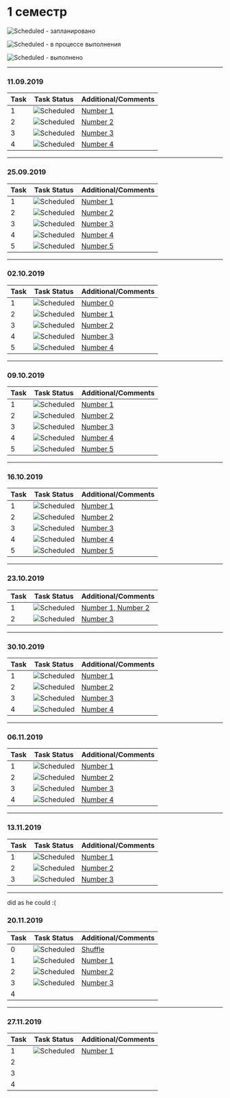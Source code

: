 # 1 семестр


![Scheduled](https://github.com/AnzhelikaKravchuk/.NET-Training.-Spring-2019/blob/master/Pictures/icons-target.png) - запланировано

![Scheduled](https://github.com/AnzhelikaKravchuk/.NET-Training.-Spring-2019/blob/master/Pictures/icons-inprogress.png) - в процессе выполнения

![Scheduled](https://github.com/AnzhelikaKravchuk/.NET-Training.-Spring-2019/blob/master/Pictures/icons-ok.png) - выполнено

---

### 11.09.2019 
| Task | Task Status | Additional/Comments |
| -------- | -------- | --------|  
| 1 | ![Scheduled](https://github.com/AnzhelikaKravchuk/.NET-Training.-Spring-2019/blob/master/Pictures/icons-ok.png)|[Number 1](https://github.com/abbsgng/PMShulzhykDzmitri/blob/master/1course1semester/11.09.19/Source.cpp)
| 2 | ![Scheduled](https://github.com/AnzhelikaKravchuk/.NET-Training.-Spring-2019/blob/master/Pictures/icons-ok.png)|[Number 2](https://github.com/abbsgng/PMShulzhykDzmitri/blob/master/1course1semester/11.09.19/Source%20(2).cpp)
| 3 | ![Scheduled](https://github.com/AnzhelikaKravchuk/.NET-Training.-Spring-2019/blob/master/Pictures/icons-ok.png)|[Number 3](https://github.com/abbsgng/PMShulzhykDzmitri/blob/master/1course1semester/11.09.19/Source%20(3).cpp)
| 4 | ![Scheduled](https://github.com/AnzhelikaKravchuk/.NET-Training.-Spring-2019/blob/master/Pictures/icons-ok.png)|[Number 4](https://github.com/abbsgng/PMShulzhykDzmitri/blob/master/1course1semester/11.09.19/Source%20(4).cpp)

---

### 25.09.2019 
| Task | Task Status | Additional/Comments |
| -------- | -------- | --------|  
| 1 | ![Scheduled](https://github.com/AnzhelikaKravchuk/.NET-Training.-Spring-2019/blob/master/Pictures/icons-ok.png)|[Number 1](https://github.com/abbsgng/PMShulzhykDzmitri/blob/master/1course1semester/25.09.19/Source.cpp)
| 2 | ![Scheduled](https://github.com/AnzhelikaKravchuk/.NET-Training.-Spring-2019/blob/master/Pictures/icons-ok.png)|[Number 2](https://github.com/abbsgng/PMShulzhykDzmitri/blob/master/1course1semester/25.09.19/Source(1).cpp)
| 3 | ![Scheduled](https://github.com/AnzhelikaKravchuk/.NET-Training.-Spring-2019/blob/master/Pictures/icons-ok.png)|[Number 3](https://github.com/abbsgng/PMShulzhykDzmitri/blob/master/1course1semester/25.09.19/Source(3).cpp)
| 4 | ![Scheduled](https://github.com/AnzhelikaKravchuk/.NET-Training.-Spring-2019/blob/master/Pictures/icons-ok.png)|[Number 4](https://github.com/abbsgng/PMShulzhykDzmitri/blob/master/1course1semester/25.09.19/Source(4).cpp)
| 5 | ![Scheduled](https://github.com/AnzhelikaKravchuk/.NET-Training.-Spring-2019/blob/master/Pictures/icons-ok.png)|[Number 5](https://github.com/abbsgng/PMShulzhykDzmitri/blob/master/1course1semester/25.09.19/Source(2).cpp)

---

### 02.10.2019 
| Task | Task Status | Additional/Comments |
| -------- | -------- | --------|  
| 1 | ![Scheduled](https://github.com/AnzhelikaKravchuk/.NET-Training.-Spring-2019/blob/master/Pictures/icons-ok.png)|[Number 0](https://github.com/abbsgng/PMShulzhykDzmitri/blob/master/1course1semester/02.10.19/Source(0).cpp)
| 2 | ![Scheduled](https://github.com/AnzhelikaKravchuk/.NET-Training.-Spring-2019/blob/master/Pictures/icons-ok.png)|[Number 1](https://github.com/abbsgng/PMShulzhykDzmitri/blob/master/1course1semester/02.10.19/Source.cpp)
| 3 | ![Scheduled](https://github.com/AnzhelikaKravchuk/.NET-Training.-Spring-2019/blob/master/Pictures/icons-ok.png)|[Number 2](https://github.com/abbsgng/PMShulzhykDzmitri/blob/master/1course1semester/02.10.19/Source(1).cpp)
| 4 | ![Scheduled](https://github.com/AnzhelikaKravchuk/.NET-Training.-Spring-2019/blob/master/Pictures/icons-ok.png)|[Number 3](https://github.com/abbsgng/PMShulzhykDzmitri/blob/master/1course1semester/02.10.19/Source(3).cpp)
| 5 | ![Scheduled](https://github.com/AnzhelikaKravchuk/.NET-Training.-Spring-2019/blob/master/Pictures/icons-ok.png)|[Number 4](https://github.com/abbsgng/PMShulzhykDzmitri/blob/master/1course1semester/02.10.19/Source(2).cpp)

---

### 09.10.2019 
| Task | Task Status | Additional/Comments |
| -------- | -------- | --------|  
| 1 | ![Scheduled](https://github.com/AnzhelikaKravchuk/.NET-Training.-Spring-2019/blob/master/Pictures/icons-ok.png)|[Number 1](https://github.com/abbsgng/PMShulzhykDzmitri/blob/master/1course1semester/09.10.19/N1.cpp)
| 2 | ![Scheduled](https://github.com/AnzhelikaKravchuk/.NET-Training.-Spring-2019/blob/master/Pictures/icons-ok.png)|[Number 2](https://github.com/abbsgng/PMShulzhykDzmitri/blob/master/1course1semester/09.10.19/N2.cpp)
| 3 | ![Scheduled](https://github.com/AnzhelikaKravchuk/.NET-Training.-Spring-2019/blob/master/Pictures/icons-ok.png)|[Number 3](https://github.com/abbsgng/PMShulzhykDzmitri/blob/master/1course1semester/16.10.19/N3.cpp)
| 4 | ![Scheduled](https://github.com/AnzhelikaKravchuk/.NET-Training.-Spring-2019/blob/master/Pictures/icons-ok.png)|[Number 4](https://github.com/abbsgng/PMShulzhykDzmitri/blob/master/1course1semester/09.10.19/N4.cpp)
| 5 | ![Scheduled](https://github.com/AnzhelikaKravchuk/.NET-Training.-Spring-2019/blob/master/Pictures/icons-ok.png)|[Number 5](https://github.com/abbsgng/PMShulzhykDzmitri/blob/master/1course1semester/09.10.19/N5.cpp)
---

### 16.10.2019 
| Task | Task Status | Additional/Comments |
| -------- | -------- | --------|  
| 1 | ![Scheduled](https://github.com/AnzhelikaKravchuk/.NET-Training.-Spring-2019/blob/master/Pictures/icons-ok.png)|[Number 1](https://github.com/abbsgng/PMShulzhykDzmitri/blob/master/1course1semester/16.10.19/N1.cpp)
| 2 | ![Scheduled](https://github.com/AnzhelikaKravchuk/.NET-Training.-Spring-2019/blob/master/Pictures/icons-ok.png)|[Number 2](https://github.com/abbsgng/PMShulzhykDzmitri/blob/master/1course1semester/16.10.19/N2.cpp)
| 3 | ![Scheduled](https://github.com/AnzhelikaKravchuk/.NET-Training.-Spring-2019/blob/master/Pictures/icons-ok.png)|[Number 3](https://github.com/abbsgng/PMShulzhykDzmitri/blob/master/1course1semester/16.10.19/N3.cpp)
| 4 | ![Scheduled](https://github.com/AnzhelikaKravchuk/.NET-Training.-Spring-2019/blob/master/Pictures/icons-ok.png)|[Number 4](https://github.com/abbsgng/PMShulzhykDzmitri/blob/master/1course1semester/16.10.19/N4.cpp)
| 5 | ![Scheduled](https://github.com/AnzhelikaKravchuk/.NET-Training.-Spring-2019/blob/master/Pictures/icons-ok.png)|[Number 5](https://github.com/abbsgng/PMShulzhykDzmitri/blob/master/1course1semester/16.10.19/N5.cpp)

---

### 23.10.2019 
| Task | Task Status | Additional/Comments |
| -------- | -------- | --------|  
| 1 | ![Scheduled](https://github.com/AnzhelikaKravchuk/.NET-Training.-Spring-2019/blob/master/Pictures/icons-ok.png)|[Number 1, Number 2](https://github.com/abbsgng/PMShulzhykDzmitri/blob/master/1course1semester/23.10.19/N1%2C%20N2.cpp)
| 2 | ![Scheduled](https://github.com/AnzhelikaKravchuk/.NET-Training.-Spring-2019/blob/master/Pictures/icons-ok.png)|[Number 3](https://github.com/abbsgng/PMShulzhykDzmitri/blob/master/1course1semester/23.10.19/N3.cpp)

---

### 30.10.2019 
| Task | Task Status | Additional/Comments |
| -------- | -------- | --------|  
| 1 | ![Scheduled](https://github.com/AnzhelikaKravchuk/.NET-Training.-Spring-2019/blob/master/Pictures/icons-ok.png)|[Number 1](https://github.com/abbsgng/PMShulzhykDzmitri/blob/master/1course1semester/30.10.19/N1.cpp)
| 2 | ![Scheduled](https://github.com/AnzhelikaKravchuk/.NET-Training.-Spring-2019/blob/master/Pictures/icons-ok.png)|[Number 2](https://github.com/abbsgng/PMShulzhykDzmitri/blob/master/1course1semester/30.10.19/N2.cpp)
| 3 | ![Scheduled](https://github.com/AnzhelikaKravchuk/.NET-Training.-Spring-2019/blob/master/Pictures/icons-ok.png)|[Number 3](https://github.com/abbsgng/PMShulzhykDzmitri/blob/master/1course1semester/30.10.19/N3.cpp)
| 4 | ![Scheduled](https://github.com/AnzhelikaKravchuk/.NET-Training.-Spring-2019/blob/master/Pictures/icons-ok.png)|[Number 4](https://github.com/abbsgng/PMShulzhykDzmitri/blob/master/1course1semester/30.10.19/N4.cpp)

---

### 06.11.2019 
| Task | Task Status | Additional/Comments |
| -------- | -------- | --------|  
| 1 | ![Scheduled](https://github.com/AnzhelikaKravchuk/.NET-Training.-Spring-2019/blob/master/Pictures/icons-ok.png)|[Number 1](https://github.com/abbsgng/PMShulzhykDzmitri/blob/master/1course1semester/06.11.19/N1.cpp)
| 2 | ![Scheduled](https://github.com/AnzhelikaKravchuk/.NET-Training.-Spring-2019/blob/master/Pictures/icons-ok.png)|[Number 2](https://github.com/abbsgng/PMShulzhykDzmitri/blob/master/1course1semester/06.11.19/N2.cpp)
| 3 | ![Scheduled](https://github.com/AnzhelikaKravchuk/.NET-Training.-Spring-2019/blob/master/Pictures/icons-ok.png)|[Number 3](https://github.com/abbsgng/PMShulzhykDzmitri/blob/master/1course1semester/06.11.19/N3.cpp)
| 4 | ![Scheduled](https://github.com/AnzhelikaKravchuk/.NET-Training.-Spring-2019/blob/master/Pictures/icons-ok.png)|[Number 4](https://github.com/abbsgng/PMShulzhykDzmitri/blob/master/1course1semester/06.11.19/N4.cpp)

---

### 13.11.2019 
| Task | Task Status | Additional/Comments |
| -------- | -------- | --------|  
| 1 | ![Scheduled](https://github.com/AnzhelikaKravchuk/.NET-Training.-Spring-2019/blob/master/Pictures/icons-ok.png)|[Number 1](https://github.com/abbsgng/PMShulzhykDzmitri/blob/master/1course1semester/13.11.19/BubbleSort.cpp)
| 2 | ![Scheduled](https://github.com/AnzhelikaKravchuk/.NET-Training.-Spring-2019/blob/master/Pictures/icons-ok.png)|[Number 2](https://github.com/abbsgng/PMShulzhykDzmitri/blob/master/1course1semester/13.11.19/SelectionSort.cpp)
| 3 | ![Scheduled](https://github.com/AnzhelikaKravchuk/.NET-Training.-Spring-2019/blob/master/Pictures/icons-ok.png)|[Number 3](https://github.com/abbsgng/PMShulzhykDzmitri/blob/master/1course1semester/13.11.19/InsertionSort.cpp)

---
did as he could :(
### 20.11.2019 
| Task | Task Status | Additional/Comments |
| -------- | -------- | --------|  
| 0 | ![Scheduled](https://github.com/AnzhelikaKravchuk/.NET-Training.-Spring-2019/blob/master/Pictures/icons-ok.png)|[Shuffle](https://github.com/abbsgng/PMShulzhykDzmitri/blob/master/1course1semester/Headers/shuffleArray.h)
| 1 | ![Scheduled](https://github.com/AnzhelikaKravchuk/.NET-Training.-Spring-2019/blob/master/Pictures/icons-ok.png)|[Number 1](https://github.com/abbsgng/PMShulzhykDzmitri/blob/master/1course1semester/20.11.19/N1.cpp)
| 2 | ![Scheduled](https://github.com/AnzhelikaKravchuk/.NET-Training.-Spring-2019/blob/master/Pictures/icons-ok.png)|[Number 2](https://github.com/abbsgng/PMShulzhykDzmitri/blob/master/1course1semester/20.11.19/N2.cpp)
| 3 | ![Scheduled](https://github.com/AnzhelikaKravchuk/.NET-Training.-Spring-2019/blob/master/Pictures/icons-ok.png)|[Number 3](https://github.com/abbsgng/PMShulzhykDzmitri/blob/master/1course1semester/20.11.19/N3.cpp)
| 4 ||[]()

---

### 27.11.2019 
| Task | Task Status | Additional/Comments |
| -------- | -------- | --------|  
| 1 | ![Scheduled](https://github.com/AnzhelikaKravchuk/.NET-Training.-Spring-2019/blob/master/Pictures/icons-ok.png)|[Number 1](https://github.com/abbsgng/PMShulzhykDzmitri/blob/master/1course1semester/27.11.19/N1.cpp)
| 2 ||
| 3 ||
| 4 ||
